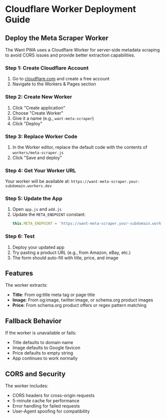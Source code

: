 # Cloudflare Worker Deployment Guide

## Deploy the Meta Scraper Worker

The Want PWA uses a Cloudflare Worker for server-side metadata scraping to avoid CORS issues and provide better extraction capabilities.

### Step 1: Create Cloudflare Account
1. Go to [cloudflare.com](https://cloudflare.com) and create a free account
2. Navigate to the Workers & Pages section

### Step 2: Create New Worker
1. Click "Create application"
2. Choose "Create Worker"
3. Give it a name (e.g., `want-meta-scraper`)
4. Click "Deploy"

### Step 3: Replace Worker Code
1. In the Worker editor, replace the default code with the contents of `workers/meta-scraper.js`
2. Click "Save and deploy"

### Step 4: Get Your Worker URL
Your worker will be available at: `https://want-meta-scraper.your-subdomain.workers.dev`

### Step 5: Update the App
1. Open `app.js` and `add.js`
2. Update the `META_ENDPOINT` constant:
   ```javascript
   this.META_ENDPOINT = 'https://want-meta-scraper.your-subdomain.workers.dev';
   ```

### Step 6: Test
1. Deploy your updated app
2. Try pasting a product URL (e.g., from Amazon, eBay, etc.)
3. The form should auto-fill with title, price, and image

## Features

The worker extracts:
- **Title**: From og:title meta tag or page title
- **Image**: From og:image, twitter:image, or schema.org product images
- **Price**: From schema.org product offers or regex pattern matching

## Fallback Behavior

If the worker is unavailable or fails:
- Title defaults to domain name
- Image defaults to Google favicon
- Price defaults to empty string
- App continues to work normally

## CORS and Security

The worker includes:
- CORS headers for cross-origin requests
- 5-minute cache for performance
- Error handling for failed requests
- User-Agent spoofing for compatibility
